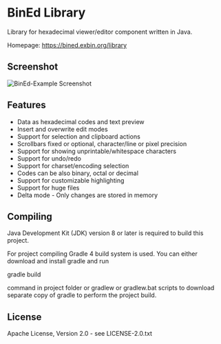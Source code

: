 BinEd Library
=============

Library for hexadecimal viewer/editor component written in Java.

Homepage: https://bined.exbin.org/library  

Screenshot
----------

![BinEd-Example Screenshot](images/example_screenshot.png?raw=true)

Features
--------

- Data as hexadecimal codes and text preview
- Insert and overwrite edit modes
- Support for selection and clipboard actions
- Scrollbars fixed or optional, character/line or pixel precision
- Support for showing unprintable/whitespace characters
- Support for undo/redo
- Support for charset/encoding selection
- Codes can be also binary, octal or decimal
- Support for customizable highlighting
- Support for huge files
- Delta mode - Only changes are stored in memory

Compiling
---------

Java Development Kit (JDK) version 8 or later is required to build this project.

For project compiling Gradle 4 build system is used. You can either download and install gradle and run

  gradle build

command in project folder or gradlew or gradlew.bat scripts to download separate copy of gradle to perform the project build.

License
-------

Apache License, Version 2.0 - see LICENSE-2.0.txt  

